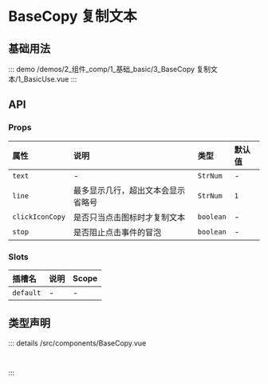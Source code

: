 # BaseCopy 复制文本


## 基础用法
::: demo 
/demos/2_组件_comp/1_基础_basic/3_BaseCopy 复制文本/1_BasicUse.vue
:::



## API 
### Props

|属性|说明|类型|默认值|
|:---|:---|:---|:---|
|`text`|-|`StrNum`|-|
|`line`|最多显示几行，超出文本会显示省略号|`StrNum`|`1`|
|`clickIconCopy`|是否只当点击图标时才复制文本|`boolean`|-|
|`stop`|是否阻止点击事件的冒泡|`boolean`|-|

### Slots

|插槽名|说明|Scope|
|:---|:---|:---|
|`default`|-|-|



## 类型声明
::: details
/src/components/BaseCopy.vue


``` ts



```

:::  


